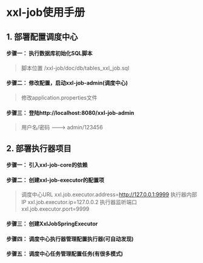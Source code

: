 # xxl-job使用手册
## 1. 部署配置调度中心
#### 步骤一： 执行数据库初始化SQL脚本
> 脚本位置 /xxl-job/doc/db/tables_xxl_job.sql
#### 步骤二： 修改配置，启动xxl-job-admin(调度中心)
> 修改application.properties文件
#### 步骤三： 登陆http://localhost:8080/xxl-job-admin
> 用户名/密码 ---> admin/123456
## 2. 部署执行器项目
#### 步骤一： 引入xxl-job-core的依赖
#### 步骤二： 创建xxl-job-executor的配置项
> 调度中心URL
> xxl.job.executor.address=http://127.0.0.1:9999
> 执行器内部IP
> xxl.job.executor.ip=127.0.0.2
> 执行器监听端口
> xxl.job.executor.port=9999 
#### 步骤三： 创建XxlJobSpringExecutor
#### 步骤四： 调度中心执行器管理配置执行器(可自动发现)
#### 步骤五： 调度中心任务管理配置任务(有很多模式)

